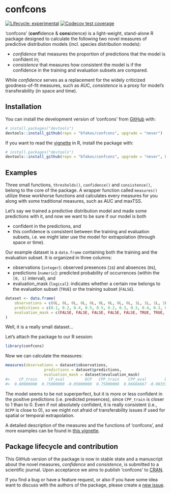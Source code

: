 
<!-- README.md is generated from README.Rmd. Please edit that file -->

# confcons

<!-- badges: start -->

[![Lifecycle:
experimental](https://img.shields.io/badge/lifecycle-experimental-orange.svg)](https://lifecycle.r-lib.org/articles/stages.html#experimental)
[![Codecov test
coverage](https://codecov.io/gh/bfakos/confcons/branch/master/graph/badge.svg)](https://app.codecov.io/gh/bfakos/confcons?branch=master)
<!-- badges: end -->

‘confcons’ (**conf**idence & **cons**istence) is a light-weight,
stand-alone R package designed to calculate the following two novel
measures of predictive distribution models (incl. species distribution
models):

-   *confidence* that measures the proportion of predictions that the
    model is confident in;
-   *consistence* that measures how consistent the model is if the
    confidence in the training and evaluation subsets are compared.

While *confidence* serves as a replacement for the widely criticized
goodness-of-fit measures, such as AUC, *consistence* is a proxy for
model’s transferability (in space and time).

## Installation

You can install the development version of ‘confcons’ from
[GitHub](https://github.com/) with:

``` r
# install.packages("devtools")
devtools::install_github(repo = "bfakos/confcons", upgrade = "never")
```

If you want to read the
[vignette](https://bfakos.github.io/confcons/articles/introduction_to_confcons.html)
in R, install the package with:

``` r
# install.packages("devtools")
devtools::install_github(repo = "bfakos/confcons", upgrade = "never", build_vignettes = TRUE)
```

## Examples

Three small functions, `thresholds()`, `confidence()` and
`consistence()`, belong to the core of the package. A wrapper function
called `measures()` utilize these workhorse functions and calculates
every measures for you along with some traditional measures, such as AUC
and maxTSS.

Let’s say we trained a predictive distribution model and made some
predictions with it, and now we want to be sure if our model is both

-   confident in the predictions, and
-   this confidence is consistent between the training and evaluation
    subsets, i.e. we might later use the model for extrapolation
    (through space or time).

Our example dataset is a `data.frame` containing both the training and
the evaluation subset. It is organized in three columns:

-   observations (`integer`): observed presences (`1`s) and absences
    (`0`s),
-   predictions (`numeric`): predicted probability of occurrences
    (within the `[0, 1]` interval), and
-   evaluation_mask (`logical`): indicates whether a certain row belongs
    to the evaluation subset (`TRUE`) or the training subset (`FALSE`).

``` r
dataset <- data.frame(
    observations = c(0L, 0L, 0L, 0L, 0L, 0L, 0L, 0L, 0L, 1L, 1L, 1L, 1L, 1L, 1L, 1L, 1L, 1L),
    predictions = c(0.1, 0.2, 0.4, 0.5, 0.5, 0.2, 0.3, 0.3, 0.4, 0.3, 0.65, 0.9, 0.9, 1, 0.1, 0.5, 0.8, 0.8),
    evaluation_mask = c(FALSE, FALSE, FALSE, FALSE, FALSE, TRUE, TRUE, TRUE, TRUE, FALSE, FALSE, FALSE, FALSE, FALSE, TRUE, TRUE, TRUE, TRUE)
)
```

Well, it is a really small dataset…

Let’s attach the package to our R session:

``` r
library(confcons)
```

Now we can calculate the measures:

``` r
measures(observations = dataset$observations,
                 predictions = dataset$predictions,
                 evaluation_mask = dataset$evaluation_mask)
#>    CP_train     CP_eval         DCP   CPP_train    CPP_eval        DCPP 
#>  0.80000000  0.75000000 -0.05000000  0.75000000  0.66666667 -0.08333333
```

The model seems to be not superperfect, but it is more or less confident
in the positive predictions (i.e. predicted presences), since
`CPP_train` is closer to 1 than to 0. Even if not absolutely confident,
it is really consistent (i.e., `DCPP` is close to 0), so we might not
afraid of transferability issues if used for spatial or temporal
extrapolation.

A detailed description of the measures and the functions of ‘confcons’,
and more examples can be found in [this
vignette](https://bfakos.github.io/confcons/articles/introduction_to_confcons.html).

## Package lifecycle and contribution

This GitHub version of the package is now in stable state and a
manuscript about the novel measures, *confidence* and *consistence*, is
submitted to a scientific journal. Upon acceptance we aims to publish
‘confcons’ to [CRAN](https://cran.r-project.org/).

If you find a bug or have a feature request, or also if you have some
idea want to discuss with the authors of the package, please create a
[new issue](https://github.com/bfakos/confcons/issues).
